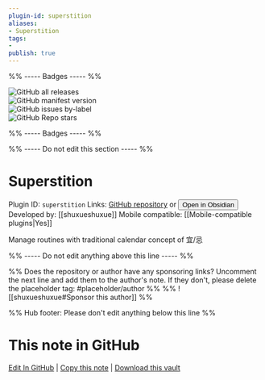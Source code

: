 ```yaml
---
plugin-id: superstition
aliases:
- Superstition
tags: 
- 
publish: true
---
```


%% ----- Badges ----- %%

![GitHub all releases](https://img.shields.io/github/downloads/shuxueshuxue/superstition/total?color=573E7A&logo=github&style=for-the-badge)   
![GitHub manifest version](https://img.shields.io/github/manifest-json/v/shuxueshuxue/superstition?color=573E7A&logo=github&style=for-the-badge)   
![GitHub issues by-label](https://img.shields.io/github/issues/shuxueshuxue/superstition/help%20wanted?color=573E7A&logo=github&style=for-the-badge)   
![GitHub Repo stars](https://img.shields.io/github/stars/shuxueshuxue/superstition?color=573E7A&logo=github&style=for-the-badge)

%% ----- Badges ----- %%

%% ----- Do not edit this section ----- %%

# Superstition

Plugin ID: `superstition`
Links: [GitHub repository](https://github.com/shuxueshuxue/superstition) or [<button id=HH>Open in Obsidian</button>](obsidian://show-plugin?id=superstition)
Developed by: [[shuxueshuxue]]
Mobile compatible: [[Mobile-compatible plugins|Yes]]

Manage routines with traditional calendar concept of 宜/忌

%% ----- Do not edit anything above this line ----- %% 

%% Does the repository or author have any sponsoring links? Uncomment the next line and add them to the author's note. If they don't, please delete the placeholder tag: #placeholder/author %%
%% ![[shuxueshuxue#Sponsor this author]] %%

%% Hub footer: Please don't edit anything below this line %%

# This note in GitHub

<span class="git-footer">[Edit In GitHub](https://github.dev/obsidian-community/obsidian-hub/blob/main/02%20-%20Community%20Expansions/02.05%20All%20Community%20Expansions/Plugins/superstition.md "git-hub-edit-note") | [Copy this note](https://raw.githubusercontent.com/obsidian-community/obsidian-hub/main/02%20-%20Community%20Expansions/02.05%20All%20Community%20Expansions/Plugins/superstition.md "git-hub-copy-note") | [Download this vault](https://github.com/obsidian-community/obsidian-hub/archive/refs/heads/main.zip "git-hub-download-vault") </span>
